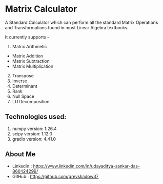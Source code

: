 # Matrix Calculator

A Standard Calculator which can perform all the standard Matrix Operations and Transformations found in most Linear Algebra textbooks.

It currently supports -
1) Matrix Arithmetic
 - Matrix Addition
 - Matrix Subtraction
 - Matrix Multiplication
2) Transpose
3) Inverse 
4) Determinant
5) Rank 
6) Null Space
7) LU Decomposition

## Technologies used:
1) numpy version: 1.26.4
2) scipy version: 1.12.0
2) gradio version: 4.41.0 


## About Me
- LinkedIn : https://www.linkedin.com/in/udayaditya-sankar-das-860424299/
- GitHub : https://github.com/greyshadow37
